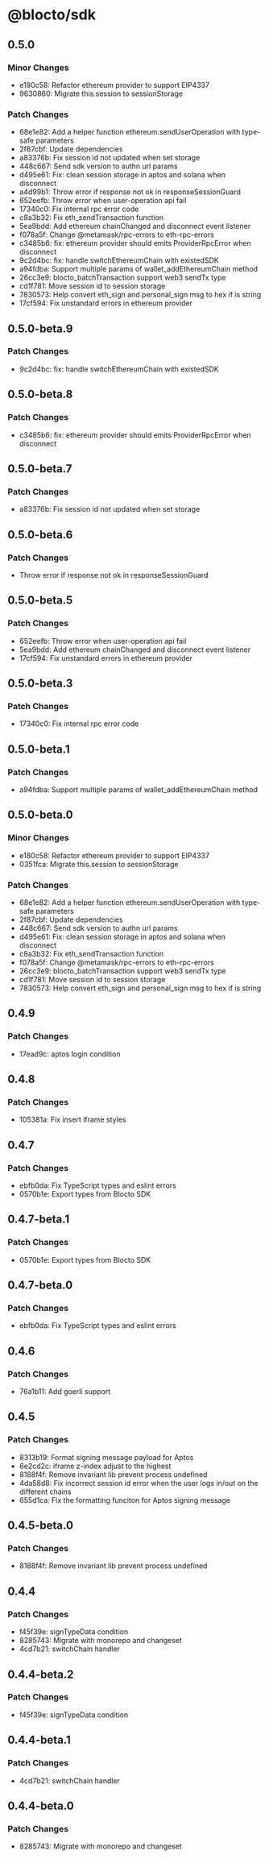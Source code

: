 # @blocto/sdk

## 0.5.0

### Minor Changes

- e180c58: Refactor ethereum provider to support EIP4337
- 9630860: Migrate this.session to sessionStorage

### Patch Changes

- 68e1e82: Add a helper function ethereum.sendUserOperation with type-safe parameters
- 2f87cbf: Update dependencies
- a83376b: Fix session id not updated when set storage
- 448c667: Send sdk version to authn url params
- d495e61: Fix: clean session storage in aptos and solana when disconnect
- a4d99b1: Throw error if response not ok in responseSessionGuard
- 652eefb: Throw error when user-operation api fail
- 17340c0: Fix internal rpc error code
- c8a3b32: Fix eth_sendTransaction function
- 5ea9bdd: Add ethereum chainChanged and disconnect event listener
- f078a5f: Change @metamask/rpc-errors to eth-rpc-errors
- c3485b6: fix: ethereum provider should emits ProviderRpcError when disconnect
- 9c2d4bc: fix: handle switchEthereumChain with existedSDK
- a94fdba: Support multiple params of wallet_addEthereumChain method
- 26cc3e9: blocto_batchTransaction support web3 sendTx type
- cd1f781: Move session id to session storage
- 7830573: Help convert eth_sign and personal_sign msg to hex if is string
- 17cf594: Fix unstandard errors in ethereum provider

## 0.5.0-beta.9

### Patch Changes

- 9c2d4bc: fix: handle switchEthereumChain with existedSDK

## 0.5.0-beta.8

### Patch Changes

- c3485b6: fix: ethereum provider should emits ProviderRpcError when disconnect

## 0.5.0-beta.7

### Patch Changes

- a83376b: Fix session id not updated when set storage

## 0.5.0-beta.6

### Patch Changes

- Throw error if response not ok in responseSessionGuard

## 0.5.0-beta.5

### Patch Changes

- 652eefb: Throw error when user-operation api fail
- 5ea9bdd: Add ethereum chainChanged and disconnect event listener
- 17cf594: Fix unstandard errors in ethereum provider

## 0.5.0-beta.3

### Patch Changes

- 17340c0: Fix internal rpc error code

## 0.5.0-beta.1

### Patch Changes

- a94fdba: Support multiple params of wallet_addEthereumChain method

## 0.5.0-beta.0

### Minor Changes

- e180c58: Refactor ethereum provider to support EIP4337
- 0351fca: Migrate this.session to sessionStorage

### Patch Changes

- 68e1e82: Add a helper function ethereum.sendUserOperation with type-safe parameters
- 2f87cbf: Update dependencies
- 448c667: Send sdk version to authn url params
- d495e61: Fix: clean session storage in aptos and solana when disconnect
- c8a3b32: Fix eth_sendTransaction function
- f078a5f: Change @metamask/rpc-errors to eth-rpc-errors
- 26cc3e9: blocto_batchTransaction support web3 sendTx type
- cd1f781: Move session id to session storage
- 7830573: Help convert eth_sign and personal_sign msg to hex if is string

## 0.4.9

### Patch Changes

- 17ead9c: aptos login condition

## 0.4.8

### Patch Changes

- 105381a: Fix insert iframe styles

## 0.4.7

### Patch Changes

- ebfb0da: Fix TypeScript types and eslint errors
- 0570b1e: Export types from Blocto SDK

## 0.4.7-beta.1

### Patch Changes

- 0570b1e: Export types from Blocto SDK

## 0.4.7-beta.0

### Patch Changes

- ebfb0da: Fix TypeScript types and eslint errors

## 0.4.6

### Patch Changes

- 76a1b11: Add goerli support

## 0.4.5

### Patch Changes

- 8313b19: Format signing message payload for Aptos
- 6e2cd2c: iframe z-index adjust to the highest
- 8188f4f: Remove invariant lib prevent process undefined
- 4da58d8: Fix incorrect session id error when the user logs in/out on the different chains
- 655d1ca: Fix the formatting funciton for Aptos signing message

## 0.4.5-beta.0

### Patch Changes

- 8188f4f: Remove invariant lib prevent process undefined

## 0.4.4

### Patch Changes

- f45f39e: signTypeData condition
- 8285743: Migrate with monorepo and changeset
- 4cd7b21: switchChain handler

## 0.4.4-beta.2

### Patch Changes

- f45f39e: signTypeData condition

## 0.4.4-beta.1

### Patch Changes

- 4cd7b21: switchChain handler

## 0.4.4-beta.0

### Patch Changes

- 8285743: Migrate with monorepo and changeset
